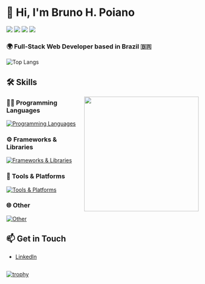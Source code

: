 # 👋 Hi, I'm Bruno H. Poiano
[<img src="https://img.shields.io/badge/FrontEnd-blue"/>](#)
[<img src="https://img.shields.io/badge/BackEnd-blue"/>](#)
[<img src="https://img.shields.io/badge/Tests-blue"/>](#)
[<img src="https://img.shields.io/badge/Automation-blue"/>](#)

### 🌍 Full-Stack Web Developer based in Brazil 🇧🇷

![Top Langs](https://github-readme-stats.vercel.app/api/top-langs/?username=BrunoPoiano&layout=compact&theme=radical)

## 🛠 Skills

<img src="https://media.giphy.com/media/M9gbBd9nbDrOTu1Mqx/giphy.gif" min-width="300px" max-width="300px" width="300px" align="right" />

### 🧑‍💻 Programming Languages
[![Programming Languages](https://skillicons.dev/icons?i=js,ts,php,go)](https://skillicons.dev)

### ⚙️ Frameworks & Libraries
[![Frameworks & Libraries](https://skillicons.dev/icons?i=vue,react,laravel,nodejs)](https://skillicons.dev)

### 🔧 Tools & Platforms
[![Tools & Platforms](https://skillicons.dev/icons?i=docker,github,linux,postman,neovim,dbeaver)](https://skillicons.dev)

### 🌐 Other
[![Other](https://skillicons.dev/icons?i=html,css,mysql,postgres,mongodb)](https://skillicons.dev)


## 📫 Get in Touch 

- [LinkedIn](https://www.linkedin.com/in/brunopoiano/)

##
[![trophy](https://github-profile-trophy.vercel.app/?username=BrunoPoiano&theme=gruvbox)](https://github.com/ryo-ma/github-profile-trophy)
